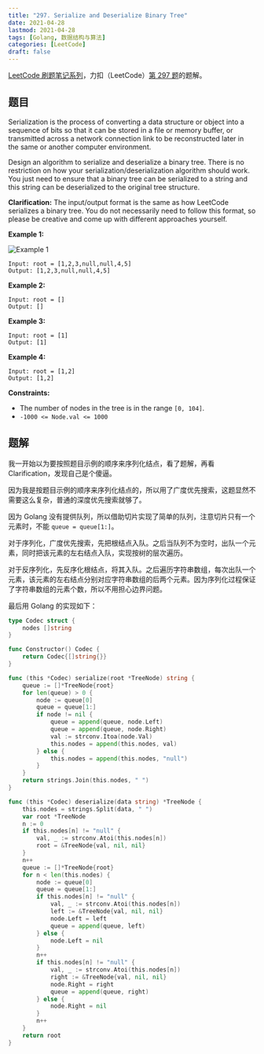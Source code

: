 ```yaml
---
title: "297. Serialize and Deserialize Binary Tree"
date: 2021-04-28
lastmod: 2021-04-28
tags: [Golang, 数据结构与算法]
categories: [LeetCode]
draft: false
---
```


[LeetCode 刷题笔记系列](/posts/leetcode/leetcode)，力扣（LeetCode）[第 297 题](https://leetcode-cn.com/problems/serialize-and-deserialize-binary-tree)的题解。

<!--more-->

## 题目

Serialization is the process of converting a data structure or object into a sequence of bits so that it can be stored in a file or memory buffer, or transmitted across a network connection link to be reconstructed later in the same or another computer environment.

Design an algorithm to serialize and deserialize a binary tree. There is no restriction on how your serialization/deserialization algorithm should work. You just need to ensure that a binary tree can be serialized to a string and this string can be deserialized to the original tree structure.

**Clarification:** The input/output format is the same as how LeetCode serializes a binary tree. You do not necessarily need to follow this format, so please be creative and come up with different approaches yourself.

**Example 1:**

![Example 1](/images/leetcode/daily/297-serialize-and-deserialize-binary-tree/serdeser.jpg)

```text
Input: root = [1,2,3,null,null,4,5]
Output: [1,2,3,null,null,4,5]
```

**Example 2:**

```text
Input: root = []
Output: []
```

**Example 3:**

```text
Input: root = [1]
Output: [1]
```

**Example 4:**

```text
Input: root = [1,2]
Output: [1,2]
```

**Constraints:**

- The number of nodes in the tree is in the range `[0, 104]`.
- `-1000 <= Node.val <= 1000`

## 题解

我一开始以为要按照题目示例的顺序来序列化结点，看了题解，再看 Clarification，发现自己是个傻逼。

因为我是按题目示例的顺序来序列化结点的，所以用了广度优先搜索，这题显然不需要这么复杂，普通的深度优先搜索就够了。

因为 Golang 没有提供队列，所以借助切片实现了简单的队列，注意切片只有一个元素时，不能 `queue = queue[1:]`。

对于序列化，广度优先搜索，先把根结点入队。之后当队列不为空时，出队一个元素，同时把该元素的左右结点入队，实现按树的层次遍历。

对于反序列化，先反序化根结点，将其入队。之后遍历字符串数组，每次出队一个元素，该元素的左右结点分别对应字符串数组的后两个元素。因为序列化过程保证了字符串数组的元素个数，所以不用担心边界问题。

最后用 Golang 的实现如下：

```go
type Codec struct {
    nodes []string
}

func Constructor() Codec {
    return Codec{[]string{}}
}

func (this *Codec) serialize(root *TreeNode) string {
    queue := []*TreeNode{root}
    for len(queue) > 0 {
        node := queue[0]
        queue = queue[1:]
        if node != nil {
            queue = append(queue, node.Left)
            queue = append(queue, node.Right)
            val := strconv.Itoa(node.Val)
            this.nodes = append(this.nodes, val)
        } else {
            this.nodes = append(this.nodes, "null")
        }
    }
    return strings.Join(this.nodes, " ")
}

func (this *Codec) deserialize(data string) *TreeNode {
    this.nodes = strings.Split(data, " ")
    var root *TreeNode
    n := 0
    if this.nodes[n] != "null" {
        val, _ := strconv.Atoi(this.nodes[n])
        root = &TreeNode{val, nil, nil}
    }
    n++
    queue := []*TreeNode{root}
    for n < len(this.nodes) {
        node := queue[0]
        queue = queue[1:]
        if this.nodes[n] != "null" {
            val, _ := strconv.Atoi(this.nodes[n])
            left := &TreeNode{val, nil, nil}
            node.Left = left
            queue = append(queue, left)
        } else {
            node.Left = nil
        }
        n++
        if this.nodes[n] != "null" {
            val, _ := strconv.Atoi(this.nodes[n])
            right := &TreeNode{val, nil, nil}
            node.Right = right
            queue = append(queue, right)
        } else {
            node.Right = nil
        }
        n++
    }
    return root
}
```
